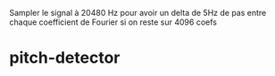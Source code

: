 Sampler le signal à 20480 Hz
pour avoir un delta de 5Hz de pas entre chaque coefficient de Fourier
si on reste sur 4096 coefs

# pitch-detector
